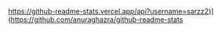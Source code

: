 https://github-readme-stats.vercel.app/api?username=sarzz2)](https://github.com/anuraghazra/github-readme-stats

